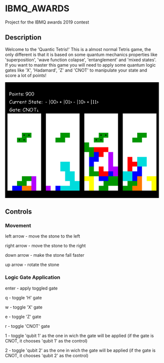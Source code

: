 # IBMQ_AWARDS
Project for the IBMQ awards 2019 contest

## Description

Welcome to the 'Quantic Tetris!' This is a almost normal Tetris game, the only different is that it is based on some quantum mechanics properties like  'superposition', 'wave function colapse', 'entanglement' and 'mixed states'. If you want to master this game you will need to apply some quantum logic gates like 'X', 'Hadamard', 'Z' and 'CNOT' to manipulate your state and score a lot of points!

![Image of the game](https://github.com/Joao-Bernardo/IBMQ_AWARDS/blob/master/main_photo.png)

## Controls
### Movement
left arrow - move the stone to the left

right arrow - move the stone to the right

down arrow - make the stone fall faster

up arrow - rotate the stone 

### Logic Gate Application
enter - apply toggled gate

q - toggle 'H' gate

w - toggle 'X' gate

e - toggle 'Z' gate

r - toggle 'CNOT' gate

1 - toggle 'qubit 1' as the one in wich the gate will be applied (if the gate is CNOT, it chooses 'qubit 1' as the control)

2 - toggle 'qubit 2' as the one in wich the gate will be applied (if the gate is CNOT, it chooses 'qubit 2' as the control)
